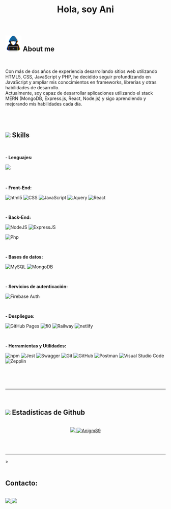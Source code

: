 
<h1 align="center"><b>Hola, soy Ani </b></h1>

<br>

	
## <picture><img src = "https://github.com/0xAbdulKhalid/0xAbdulKhalid/raw/main/assets/mdImages/about_me.gif" width = 50px></picture> **About me**

<br>
<p>Con más de dos años de experiencia desarrollando sitios web utilizando HTML5, CSS, JavaScript y PHP, he decidido seguir profundizando en JavaScript y ampliar mis conocimientos en frameworks, librerías y otras habilidades de desarrollo.
<br>
Actualmente, soy capaz de desarrollar aplicaciones utilizando el stack MERN (MongoDB, Express.js, React, Node.js) y sigo aprendiendo y mejorando mis habilidades cada día. </p>
<br><br>


## <img src="https://media2.giphy.com/media/QssGEmpkyEOhBCb7e1/giphy.gif?cid=ecf05e47a0n3gi1bfqntqmob8g9aid1oyj2wr3ds3mg700bl&rid=giphy.gif" width ="25"><b> Skills</b>
<br>

<div align="left">

  <p><b>- Lenguajes:</b></p>
    <p align="left">
        <img src="https://skillicons.dev/icons?i=js,php" />
    </p>
  <br>   
    
  <p><b>- Front-End:</b></p>
    <p align="left">
        <img src="https://skillicons.dev/icons?i=html" title="html5"/>
        <img src="https://skillicons.dev/icons?i=css" title="CSS" />
        <img src="https://skillicons.dev/icons?i=js" title="JavaScript" />
        <img src="https://skillicons.dev/icons?i=jquery" title="Jquery" />
        <img src="https://skillicons.dev/icons?i=react" title="React" />
    </p>
   
  <br>   
  
  <p><b>- Back-End:</b></p>
    <p align="left">
        <img src="https://skillicons.dev/icons?i=nodejs" title="NodeJS"/>
        <img src="https://skillicons.dev/icons?i=express" title="ExpressJS" />
    </p>
    <p><img src="https://skillicons.dev/icons?i=php" title="Php" /></p> 

  <br>

  <p><b> - Bases de datos:</b></p>
     <p align="left">
        <img src="https://skillicons.dev/icons?i=mysql" title="MySQL"/>
        <img src="https://skillicons.dev/icons?i=mongodb" title="MongoDB" />
    </p>
  <br>
  
  <p><b> - Servicios de autenticación:</b></p>
    <p><img src="https://skillicons.dev/icons?i=firebase" title="Firebase Auth" /></p> 
 
 <br>
    
  <p><b> - Despliegue:</b></p>
     <p align="left">
        <img src="https://camo.githubusercontent.com/30faf3fc6375a0cba1804f49f36410f90008174407a014c6c940a3826239d991/68747470733a2f2f696d672e736869656c64732e696f2f62616467652f47697448756225323050616765732d3332374643373f7374796c653d666c61742d737175617265266c6f676f3d676974687562266c6f676f436f6c6f723d7768697465" title="GitHub Pages" />
        <img src="https://camo.githubusercontent.com/4c6590c569d6b5b3c9cd6e674c80da8d860a6b0827124aeab237188f6d19f2e2/68747470733a2f2f696d672e736869656c64732e696f2f62616467652f4e65746c6966792d3030433742373f7374796c653d666c61742d737175617265266c6f676f3d6e65746c696679266c6f676f436f6c6f723d7768697465" title="fl0"/>
        <img src="https://camo.githubusercontent.com/2caaa12f46ea5731e7886988c71117585967504ca10c66a722da67c6fb8707cf/68747470733a2f2f696d672e736869656c64732e696f2f62616467652f5261696c7761792d3042304430453f7374796c653d666c61742d737175617265266c6f676f3d7261696c776179266c6f676f436f6c6f723d7768697465" title="Railway" />
        <img src="https://camo.githubusercontent.com/4c6590c569d6b5b3c9cd6e674c80da8d860a6b0827124aeab237188f6d19f2e2/68747470733a2f2f696d672e736869656c64732e696f2f62616467652f4e65746c6966792d3030433742373f7374796c653d666c61742d737175617265266c6f676f3d6e65746c696679266c6f676f436f6c6f723d7768697465" title="netlify" />
     </p>
    
  <br>

  <p><b> - Herramientas y Utilidades:</b></p>
     <p align="left">
        <img src="https://skillicons.dev/icons?i=npm" title="npm"/>
        <img src="https://skillicons.dev/icons?i=jest" title="Jest" />
        <img src="https://camo.githubusercontent.com/92e5f6f5cec3a342564f740dabb60e27181ca03a8c1b5b2ac4f3b4a0554e3a79/68747470733a2f2f696d672e736869656c64732e696f2f62616467652f537761676765722d3835454132443f7374796c653d666c61742d737175617265266c6f676f3d73776167676572266c6f676f436f6c6f723d7768697465" title="Swagger" />
        <img src="https://skillicons.dev/icons?i=git" title="Git" />
        <img src="https://skillicons.dev/icons?i=github" title="GitHub" />
        <img src="https://skillicons.dev/icons?i=postman" title="Postman" />
        <img src="https://skillicons.dev/icons?i=vscode" title="Visual Studio Code" />
        <img src="https://aleen42.github.io/badges/src/zeplin.svg" title="Zepplin" />
    </p>
   
  <br>

</div>

<br>
<br>

<hr>
<br>


## <img src="https://media.giphy.com/media/iY8CRBdQXODJSCERIr/giphy.gif" width="35"><b> Estadísticas de Github </b>
<br>

<div align="center">

  <a href="https://github.com/Anigm89/Anigm89">
    <img src="https://github-readme-stats.vercel.app/api?username=Anigm89&include_all_commits=true&count_private=true&show_icons=true&line_height=20&title_color=7A7ADB&icon_color=2234AE&text_color=D3D3D3&bg_color=0,000000,130F40" width="450"/>
    <img src="https://github-readme-stats.vercel.app/api/top-langs?username=Anigm89&show_icons=true&locale=en&layout=compact&line_height=20&title_color=7A7ADB&icon_color=2234AE&text_color=D3D3D3&bg_color=0,000000,130F40" width="375"  alt="Anigm89"/>

  </a>
</div>

<br>
<br>
<br>

<hr>>
<br>
<br>

## <b> Contacto:</b>
<br>
<div align='left'>
  <a href="https://www.linkedin.com/in/aniana-gonzalez-moreno/">
    <img src="https://skillicons.dev/icons?i=linkedin" />
  </a>
  <a href="anigm89@gmail.com">
    <img src="https://skillicons.dev/icons?i=gmail" />
  </a>

</div>


